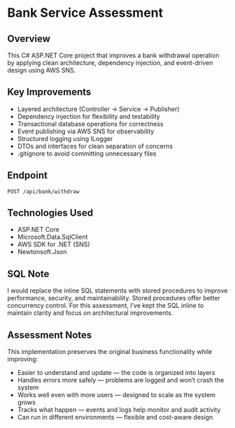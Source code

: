 
# Bank Service Assessment

## Overview
This C# ASP.NET Core project that improves a bank withdrawal operation by applying clean architecture, dependency injection, and event-driven design using AWS SNS.

## Key Improvements
-  Layered architecture (Controller → Service → Publisher)
-  Dependency injection for flexibility and testability
-  Transactional database operations for correctness
-  Event publishing via AWS SNS for  observability
-  Structured logging using ILogger
-  DTOs and interfaces for clean separation of concerns
-  .gitignore to avoid committing unnecessary files

## Endpoint
`POST /api/bank/withdraw`

## Technologies Used
- ASP.NET Core
- Microsoft.Data.SqlClient
- AWS SDK for .NET (SNS)
- Newtonsoft.Json

## SQL Note
 I would replace the inline SQL statements with stored procedures to improve performance, security, and maintainability. Stored procedures offer better  concurrency control. For this assessment, I’ve kept the SQL inline to maintain clarity and focus on architectural improvements.

## Assessment Notes
This implementation preserves the original business functionality while improving:


- Easier to understand and update — the code is organized into layers
- Handles errors more safely — problems are logged and won’t crash the system
- Works well even with more users — designed to scale as the system grows
- Tracks what happen — events and logs help monitor and audit activity
- Can run in different environments — flexible and cost-aware design


